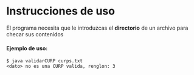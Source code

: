 # Instrucciones de uso
El programa necesita que le introduzcas el **directorio** de un archivo para checar sus contenidos

#### Ejemplo de uso:
```
$ java validarCURP curps.txt
<dato> no es una CURP valida, renglon: 3
```